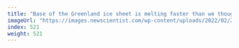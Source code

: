 ```yaml
---
title: "Base of the Greenland ice sheet is melting faster than we thought"
imageUrl: "https://images.newscientist.com/wp-content/uploads/2022/02/21145942/SEI_89317128.jpg?width=600"
index: 521
weight: 521
---
```

